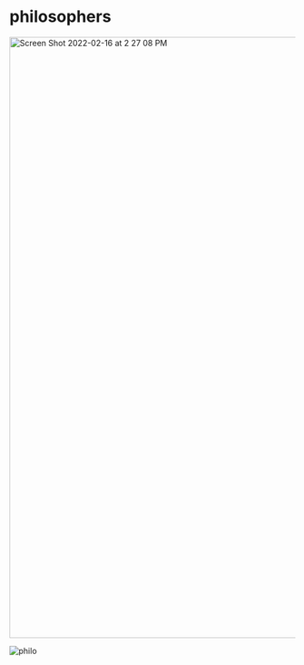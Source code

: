 # philosophers
<img width="1060" alt="Screen Shot 2022-02-16 at 2 27 08 PM" src="https://user-images.githubusercontent.com/79366498/154256055-6a53c58d-724d-4cd1-8ea3-f0187fa0964f.png">

![philo](https://user-images.githubusercontent.com/79366498/154253190-07c68fe1-4bd8-493a-bcd1-26745fae7b5f.gif)
